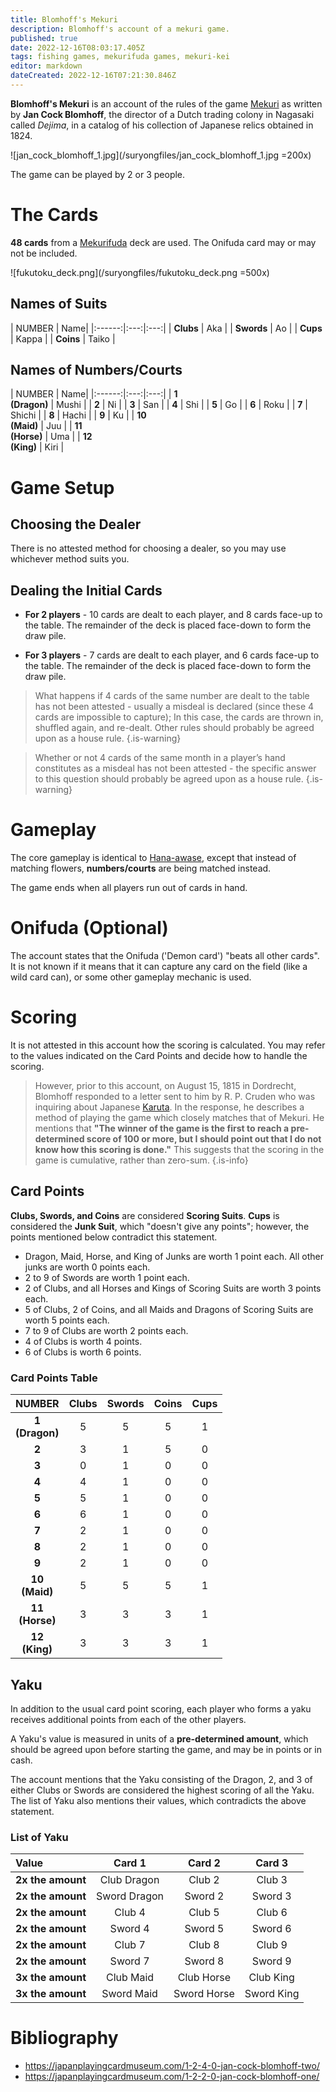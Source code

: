 ```yaml
---
title: Blomhoff's Mekuri
description: Blomhoff's account of a mekuri game.
published: true
date: 2022-12-16T08:03:17.405Z
tags: fishing games, mekurifuda games, mekuri-kei
editor: markdown
dateCreated: 2022-12-16T07:21:30.846Z
---
```


**Blomhoff's Mekuri** is an account of the rules of the game [Mekuri](/en/mekurifuda/games/mekuri) as written by **Jan Cock Blomhoff**, the director of a Dutch trading colony in Nagasaki called *Dejima*, in a catalog of his collection of Japanese relics obtained in 1824.

![jan_cock_blomhoff_1.jpg](/suryongfiles/jan_cock_blomhoff_1.jpg =200x)

The game can be played by 2 or 3 people.

# The Cards
**48 cards** from a [Mekurifuda](/en/mekurifuda) deck are used. The Onifuda card may or may not be included.

![fukutoku_deck.png](/suryongfiles/fukutoku_deck.png =500x)

## Names of Suits
| NUMBER | Name|
|:------:|:---:|:---:|
| **Clubs** | Aka |
| **Swords** | Ao |
| **Cups** | Kappa |
| **Coins**  | Taiko |

## Names of Numbers/Courts
| NUMBER | Name|
|:------:|:---:|:---:|
| **1</br>(Dragon)** | Mushi |
| **2** | Ni |
| **3** | San |
| **4**  | Shi |
| **5**  | Go |
| **6**  | Roku |
| **7**  | Shichi |
| **8**  | Hachi |
| **9**  | Ku |
| **10</br>(Maid)**  | Juu |
| **11</br>(Horse)**  | Uma |
| **12</br>(King)**  | Kiri |

# Game Setup
## Choosing the Dealer
There is no attested method for choosing a dealer, so you may use whichever method suits you.

## Dealing the Initial Cards
- **For 2 players** - 10 cards are dealt to each player, and 8 cards face-up to the table. The remainder of the deck is placed face-down to form the draw pile.

- **For 3 players** - 7 cards are dealt to each player, and 6 cards face-up to the table. The remainder of the deck is placed face-down to form the draw pile.

> What happens if 4 cards of the same number are dealt to the table has not been attested - usually a misdeal is declared (since these 4 cards are impossible to capture); In this case, the cards are thrown in, shuffled again, and re-dealt. Other rules should probably be agreed upon as a house rule.
{.is-warning}

> Whether or not 4 cards of the same month in a player’s hand constitutes as a misdeal has not been attested - the specific answer to this question should probably be agreed upon as a house rule.
{.is-warning}

# Gameplay
The core gameplay is identical to [Hana-awase](/en/hanafuda/games/hana-awase), except that instead of matching flowers, **numbers/courts** are being matched instead.

The game ends when all players run out of cards in hand.

# Onifuda (Optional)
The account states that the Onifuda ('Demon card') "beats all other cards". It is not known if it means that it can capture any card on the field (like a wild card can), or some other gameplay mechanic is used.

# Scoring
It is not attested in this account how the scoring is calculated. You may refer to the values indicated on the Card Points and decide how to handle the scoring.

> However, prior to this account, on August 15, 1815 in Dordrecht, Blomhoff responded to a letter sent to him by R. P. Cruden who was inquiring about Japanese [Karuta](/en/karuta). In the response, he describes a method of playing the game which closely matches that of Mekuri. He mentions that **"The winner of the game is the first to reach a pre-determined score of 100 or more, but I should point out that I do not know how this scoring is done."** This suggests that the scoring in the game is cumulative, rather than zero-sum.
{.is-info}

## Card Points
**Clubs, Swords, and Coins** are considered **Scoring Suits**.
**Cups** is considered the **Junk Suit**, which "doesn't give any points"; however, the points mentioned below contradict this statement.

- Dragon, Maid, Horse, and King of Junks are worth 1 point each. All other junks are worth 0 points each.
- 2 to 9 of Swords are worth 1 point each.
- 2 of Clubs, and all Horses and Kings of Scoring Suits are worth 3 points each.
- 5 of Clubs, 2 of Coins, and all Maids and Dragons of Scoring Suits are worth 5 points each.
- 7 to 9 of Clubs are worth 2 points each.
- 4 of Clubs is worth 4 points.
- 6 of Clubs is worth 6 points.

### Card Points Table
| NUMBER | Clubs | Swords | Coins | Cups |
|:------:|:---:|:---:|:---:|:---:|
| **1</br>(Dragon)** | 5 | 5 | 5 | 1 |
| **2** | 3 | 1 | 5 | 0 |
| **3** | 0 | 1 | 0 | 0 |
| **4**  | 4 | 1 | 0 | 0 |
| **5**  | 5 | 1 | 0 | 0 |
| **6**  | 6 | 1 | 0 | 0 |
| **7**  | 2 | 1 | 0 | 0 |
| **8**  | 2 | 1 | 0 | 0 |
| **9**  | 2 | 1 | 0 | 0 |
| **10</br>(Maid)**  | 5 | 5 | 5 | 1 |
| **11</br>(Horse)**  | 3 | 3 | 3 | 1 |
| **12</br>(King)**  | 3 | 3 | 3 | 1 |

## Yaku
In addition to the usual card point scoring, each player who forms a yaku receives additional points from each of the other players.

A Yaku's value is measured in units of a **pre-determined amount**, which should be agreed upon before starting the game, and may be in points or in cash.

The account mentions that the Yaku consisting of the Dragon, 2, and 3 of either Clubs or Swords are considered the highest scoring of all the Yaku. The list of Yaku also mentions their values, which contradicts the above statement.

### List of Yaku
| Value | Card 1 | Card 2 | Card 3 |
|:---|:---:|:---:|:---:|
| **2x the amount**  | Club Dragon | Club 2 | Club 3 |
| **2x the amount**  | Sword Dragon | Sword 2 | Sword 3 |
| **2x the amount** | Club 4 | Club 5 | Club 6 |
| **2x the amount** | Sword 4 | Sword 5 | Sword 6 |
| **2x the amount** | Club 7 | Club 8 | Club 9 |
| **2x the amount** | Sword 7 | Sword 8 | Sword 9 |
| **3x the amount**  | Club Maid | Club Horse | Club King |
| **3x the amount**  | Sword Maid | Sword Horse | Sword King |

# Bibliography
- https://japanplayingcardmuseum.com/1-2-4-0-jan-cock-blomhoff-two/
- https://japanplayingcardmuseum.com/1-2-2-0-jan-cock-blomhoff-one/